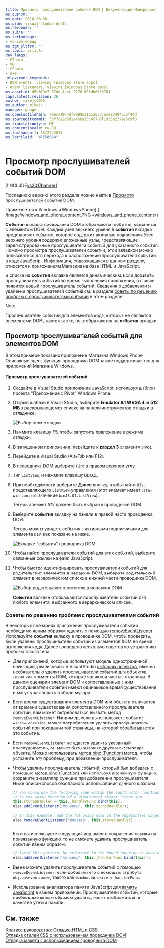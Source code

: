 ```yaml
---
title: Просмотр прослушивателей событий DOM | Документация Майкрософт
ms.custom: ''
ms.date: 2018-06-30
ms.prod: visual-studio-dev14
ms.reviewer: ''
ms.suite: ''
ms.technology:
- vs-ide-debug
ms.tgt_pltfrm: ''
ms.topic: article
dev_langs:
- FSharp
- VB
- CSharp
- C++
helpviewer_keywords:
- DOM events, viewing [Windows Store apps]
- event listeners, viewing [Windows Store apps]
ms.assetid: d5b679e7-87dd-4cec-9176-883db6ff0781
caps.latest.revision: 26
author: mikejo5000
ms.author: mikejo
manager: ghogen
ms.openlocfilehash: 7eeca4964df8e89511b1a077cace83484c35f44d
ms.sourcegitcommit: 55f7ce2d5d2e458e35c45787f1935b237ee5c9f8
ms.translationtype: MT
ms.contentlocale: ru-RU
ms.lasthandoff: 08/22/2018
ms.locfileid: "47558964"
---
```

# <a name="view-dom-event-listeners"></a>Просмотр прослушивателей событий DOM
[!INCLUDE[vs2017banner](../includes/vs2017banner.md)]

Последнюю версию этого раздела можно найти в [Просмотр прослушивателей событий DOM](https://docs.microsoft.com/visualstudio/debugger/view-dom-event-listeners).  
  
Применяется к Windows и Windows Phone] (.. /Image/windows_and_phone_content.PNG «windows_and_phone_content»)  
  
 **События** вкладке проводника DOM отображаются события, связанные с элементом DOM. Каждый узел верхнего уровня в **события** вкладка представляет событие, которое содержит активные подписчики. Узел верхнего уровня содержит вложенные узлы, представляющие зарегистрированные прослушиватели событий для указанного события. Помимо просмотра прослушивателей событий, этой вкладкой можно пользоваться для перехода к расположению прослушивателя событий в коде JavaScript. Информация, содержащаяся в данном разделе, относится к приложениям Магазина на базе HTML и JavaScript.  
  
 В списке на **события** вкладке является динамическим. Если добавить прослушиватель событий во время выполнения приложения, в списке появится новый прослушиватель событий. Сведения о добавлении и удалении прослушивателей событий см. в разделе [советы по решению проблем с прослушивателями событий](#Tips) в этом разделе.  
  
> [!NOTE]
>  Прослушиватели событий для элементов кода, которые не являются элементами DOM, таких как `xhr`, не отображаются на **события** вкладки.  
  
## <a name="view-event-listeners-for-dom-elements"></a>Просмотр прослушивателей событий для элементов DOM  
 В этом примере показано приложение Магазина Windows Phone. Описанные здесь функции проводника DOM также поддерживаются для приложений Магазина Windows.  
  
#### <a name="to-view-event-listeners"></a>Просмотр прослушивателей событий  
  
1.  Создайте в Visual Studio приложение JavaScript, используя шаблон проекта "Приложение с Pivot" Windows Phone.  
  
2.  Открыв шаблон в Visual Studio, выберите **Emulator 8.1 WVGA 4 in 512 МБ** в раскрывающемся списке на панели инструментов отладки в отладчике:  
  
     ![Выбор цели отладки](../debugger/media/js-dom-debug-target-emu.png "JS_DOM_Debug_Target_Emu")  
  
3.  Нажмите клавишу F5, чтобы запустить приложение в режиме отладки.  
  
4.  В запущенном приложении, перейдите к **раздел 3** элементу pivot.  
  
5.  Перейдите в Visual Studio (Alt+Tab или F12).  
  
6.  В проводнике DOM выберите `Find` в правом верхнем углу.  
  
7.  Тип `ListView`, и нажмите клавишу ВВОД.  
  
8.  При необходимости выберите **Далее** кнопку, чтобы найти `DIV` , представляющего `ListView` управления (этот элемент имеет `data-win-control` значение `WinJS.UI.ListView`).  
  
     Теперь элемент `DIV` должен быть выбран в проводнике DOM.  
  
9. Выберите **события** вкладку на панели в правой части проводника DOM.  
  
     Теперь можно увидеть события с активными подписчиками для элемента `DIV`, как показано на ниже.  
  
     ![Вкладке "события" проводника DOM](../debugger/media/js-dom-events.png "JS_DOM_Events")  
  
10. Чтобы найти прослушиватели событий для этих событий, выберите связанные ссылки на файл JavaScript.  
  
11. Чтобы быстро идентифицировать прослушиватели событий для родительских элементов в иерархии DOM, выберите родительский элемент в иерархическом списке в нижней части проводника DOM.  
  
     ![Выбор родительских элементов в иерархии DOM](../debugger/media/js-dom-breadcrumbs.png "JS_DOM_Breadcrumbs")  
  
     **События** вкладке отображаются прослушиватели событий для любого элемента, выбранного в иерархическом списке.  
  
###  <a name="Tips"></a> Советы по решению проблем с прослушивателями событий  
 В некоторых сценариях приложений прослушиватели событий необходимо явным образом удалить с помощью [removeEventListener](http://msdn.microsoft.com/library/ie/ff975250\(v=vs.85\).aspx). Используйте **события** вкладку в проводнике DOM, чтобы проверить, были удалены прослушиватели событий из элементов DOM во время выполнения кода. Далее приведено несколько советов по устранению проблем такого типа:  
  
-   Для приложений, которые используют модель одностраничной навигации, реализованы в Visual Studio [шаблоны проектов](http://msdn.microsoft.com/library/windows/apps/hh758331.aspx), обычно необязательно удалять прослушиватели событий для объектов, таких как элементы DOM, которые являются частью страницы. В данном сценарии элемент DOM и сопоставленные с ним прослушиватели событий имеют одинаковое время существования и могут участвовать в сборе мусора.  
  
-   Если время существования элемента DOM или объекта отличается от времени существования сопоставленного прослушивателя событий, вам может потребоваться вызвать метод `removeEventListener`. Например, если вы используете событие `window.onresize`, может потребоваться удалить прослушиватель событий при покидании той страницы, на которой обрабатывается это событие.  
  
-   Если `removeEventListener` не удается удалить указанный прослушиватель, он может быть вызван в другом экземпляре объекта. Можно использовать [метод bind (Function)](~/E:/Repos/visualstudio-docs-pr/scripting-docs/javascript/reference/bind-method-function-javascript.md) метод, чтобы устранить эту проблему, при добавлении прослушивателя.  
  
-   Чтобы удалить прослушиватель событий, который был добавлен с помощью [метод bind (Function)](~/E:/Repos/visualstudio-docs-pr/scripting-docs/javascript/reference/bind-method-function-javascript.md) или используя анонимную функцию, сохраните экземпляр функции при добавлении прослушивателя. Ниже описан способ безопасного использования данного шаблона:  
  
    ```javascript  
    // You could use the following code within the constructor function of an object, or  
    // in the ready function of a PageControl object (Store app).  
    this.storedHandler = this._handlerFunc.bind(this);  
    elem.addEventListener('mouseup', this.storedHandler);  
  
    // In this example, add the following code in the PageControl object's unload function.  
    elem.removeEventListener('mouseup', this.storedHandler);  
  
    ```  
  
     Если вы используете следующий код вместо сохранения ссылки на привязанную функцию, то не сможете удалить прослушиватель событий явным образом:  
  
    ```javascript  
    // Avoid this pattern. No reference to the bound function is available.  
    elem.addEventListener('mouseup', this._handlerFunc.bind(this));  
    ```  
  
-   Вы не можете удалить прослушиватель событий с помощью `removeEventListener`, если добавили его с помощью атрибута `obj.on<eventname>`, такого как `window.onresize = handlerFunc`.  
  
-   Использование анализатора памяти JavaScript для [память JavaScript](../profiling/javascript-memory.md) в вашем приложении. Прослушиватели событий, которые необходимо явным образом удалить, могут отображаться в качестве утечки памяти.  
  
## <a name="see-also"></a>См. также  
 [Краткое руководство: Отладка HTML и CSS](../debugger/quickstart-debug-html-and-css.md)   
 [Отладка стилей CSS с использованием проводника DOM](../debugger/debug-css-styles-using-dom-explorer.md)   
 [Отладка макета с использованием проводника DOM](../debugger/debug-layout-using-dom-explorer.md)



